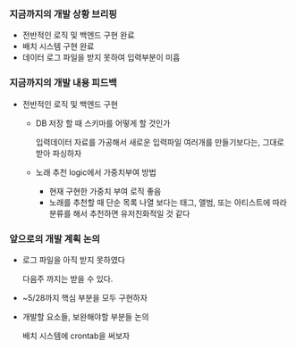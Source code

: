 
### 지금까지의 개발 상황 브리핑
* 전반적인 로직 및 백엔드 구현 완료
* 배치 시스템 구현 완료
* 데이터 로그 파일을 받지 못하여 입력부분이 미흡

### 지금까지의 개발 내용 피드백
* 전반적인 로직 및 백엔드 구현

  * DB 저장 할 때 스키마를 어떻게 할 것인가

    입력데이터 자료를 가공해서 새로운 입력파일 여러개를 만들기보다는, 그대로 받아 파싱하자
  * 노래 추천 logic에서 가중치부여 방법

    * 현재 구현한 가중치 부여 로직 좋음
    * 노래를 추천할 때 단순 목록 나열 보다는 태그, 앨범, 또는 아티스트에 따라 분류를 해서 추천하면 유저친화적일 것 같다

### 앞으로의 개발 계획 논의
* 로그 파일을 아직 받지 못하였다

  다음주 까지는 받을 수 있다.
* ~5/28까지 핵심 부분을 모두 구현하자
* 개발할 요소들, 보완해야할 부분들 논의

  배치 시스템에 crontab을 써보자
